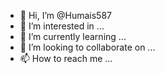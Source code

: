 - 👋 Hi, I’m @Humais587
- 👀 I’m interested in ...
- 🌱 I’m currently learning ...
- 💞️ I’m looking to collaborate on ...
- 📫 How to reach me ...

<!---
Humais587/Humais587 is a ✨ special ✨ repository because its `README.md` (this file) appears on your GitHub profile.
You can click the Preview link to take a look at your changes.
--->
